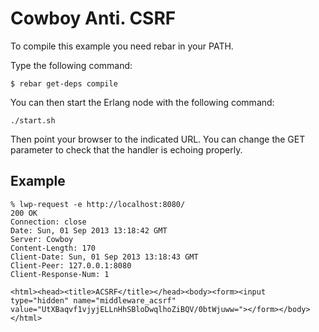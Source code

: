 Cowboy Anti. CSRF
=================

To compile this example you need rebar in your PATH.

Type the following command:
```
$ rebar get-deps compile
```

You can then start the Erlang node with the following command:
```
./start.sh
```

Then point your browser to the indicated URL. You can change
the GET parameter to check that the handler is echoing properly.

Example
-------

```
% lwp-request -e http://localhost:8080/
200 OK
Connection: close
Date: Sun, 01 Sep 2013 13:18:42 GMT
Server: Cowboy
Content-Length: 170
Client-Date: Sun, 01 Sep 2013 13:18:43 GMT
Client-Peer: 127.0.0.1:8080
Client-Response-Num: 1

<html><head><title>ACSRF</title></head><body><form><input type="hidden" name="middleware_acsrf" value="UtXBaqvf1vjyjELLnHhSBloDwqlhoZiBQV/0btWjuww="></form></body></html>
```
